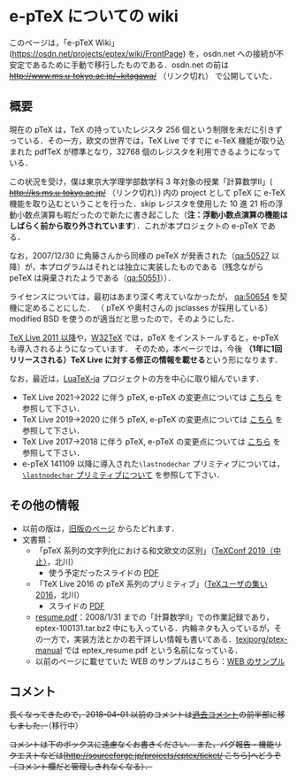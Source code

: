 # e-pTeX についての wiki 

このページは，「e-pTeX Wiki」(https://osdn.net/projects/eptex/wiki/FrontPage) を，osdn.net への接続が不安定であるために手動で移行したものである．osdn.net の前は ~~http://www.ms.u-tokyo.ac.jp/~kitagawa/~~ （リンク切れ） で公開していた．

## 概要

現在の pTeX は，TeX の持っていたレジスタ 256 個という制限を未だに引きずっている．その一方，欧文の世界では，TeX Live ですでに e-TeX 機能が取り込まれた pdfTeX が標準となり，32768 個のレジスタを利用できるようになっている．

この状況を受け，僕は東京大学理学部数学科 3 年対象の授業「計算数学II」( ~~http://ks.ms.u-tokyo.ac.jp/~~ （リンク切れ）) 内の project として pTeX に e-TeX 機能を取り込むということを行った．skip レジスタを使用した 10 進 21 桁の浮動小数点演算も暇だったので新たに書き起こした（**注：浮動小数点演算の機能はしばらく前から取り外されています**）．これが本プロジェクトの e-pTeX である．

なお，2007/12/30 に角藤さんから同様の peTeX が発表された（[qa:50527](http://oku.edu.mie-u.ac.jp/%7Eokumura/texfaq/qa/50527.html) 以降）が，本プログラムはそれとは独立に実装したものである（残念ながら peTeX は廃棄されたようである（[qa:50551](http://oku.edu.mie-u.ac.jp/%7Eokumura/texfaq/qa/50551.html)））．

ライセンスについては，最初はあまり深く考えていなかったが，
[qa:50654](http://oku.edu.mie-u.ac.jp/%7Eokumura/texfaq/qa/50654.htm) を契機に定めることにした．
（ pTeX や奥村さんの jsclasses が採用している）modified BSD を使うのが適当だと思ったので，そのようにした．

[TeX Live 2011 以降](http://www.tug.org/texlive/)や，[W32TeX](http://w32tex.org/index-ja.html) では，pTeX をインストールすると，e-pTeX も導入されるようになっています．
そのため，本ページでは，今後 **（1年に1回リリースされる）TeX Live に対する修正の情報を載せる**という形になります．

なお，最近は，[LuaTeX-ja]([http://sourceforge.jp/projects/luatex-ja/wiki/FrontPage) プロジェクトの方を中心に取り組んでいます．

 * TeX Live 2021→2022 に伴う pTeX, e-pTeX の変更点については [こちら](tl2022/README.md) を参照して下さい．
 * TeX Live 2019→2020 に伴う pTeX, e-pTeX の変更点については [こちら](tl2020/README.md) を参照して下さい．
 * TeX Live 2017→2018 に伴う pTeX, e-pTeX の変更点については [こちら](tl2018/README.md) を参照して下さい．
 * e-pTeX 141109 以降に導入された`\lastnodechar` プリミティブについては，[`\lastnodechar` プリミティブについて](lastnodechar/README.md) を参照して下さい．

<!--
以下は TL11 以降の情報
 * eplatex というコマンドはなくなり，platex というコマンドで e-pTeX が起動されるようになりました（参考：[http://oku.edu.mie-u.ac.jp/~okumura/texfaq/qa/55944.html qa:55944]）．
 * '''TeX Live 2011 の iso に収録されているバージョンにはバグが存在します．'''以下のどれかを用いて更新することをお勧めします．
   * [http://tutimura.ath.cx/ptexlive/?tlptexlive%A5%EA%A5%DD%A5%B8%A5%C8%A5%EA tlptexlive リポジトリ] からアップデートする．
   * ↑の元になった [TeX_Live_2011] のページにある（やや古い）「追加の日本語関連パッチ」を使ってバイナリを作る．
   * TeX Live 2012（2012/7/8にリリースされました）では修正されています．
 * '''[http://sourceforge.jp/projects/eptex/wiki/FrontPage/attach/eptex-pdffilemoddate-130605.diff.xz eptex-pdffilemoddate-130605.diff.xz]''': pdfTeX で実装されている {{{\pdffilemoddate}}}, {{{\pdfcreationdate}}}, {{{\pdffilesize}}} を e-pTeX, e-upTeX に追加するパッチ．
   * TeX フォーラム中の [http://oku.edu.mie-u.ac.jp/tex/mod/forum/discuss.php?d=1024 pLaTeX と standalone パッケージ（TikZとTexLive2012使用時）] が気になったので作成．
   * TeX Live SVN !r30819 で作業しています．パッチ適用後は ./reautoconf が必要です．TeX Live 2013 には間に合いませんでしたが，
     TeX Live SVN !r30897 で取り込まれたので TeX Live 2014 には入るでしょう．
   * 早速角藤さんが !W32TeX のバイナリを更新してくださいました．
   * パッチを適用すると，サンプル modtest/test1.tex が作られます（これでしかテストしていません）．
   * このパッチにより，e-pTeX のバージョンは '''130605''' となります．
-->

## その他の情報
 * 以前の版は，[旧版のページ](old_versions/README.md) からたどれます．
 * 文書類：
   * 「pTeX 系列の文字列化における和文欧文の区別」（[TeXConf 2019（中止）](https://texconf2019.tumblr.com/)，北川）
     * 使う予定だったスライドの [PDF](https://github.com/h-kitagawa/presentations/blob/main/tc19ptex.pdf)
   * 「TeX Live 2016 の pTeX 系列のプリミティブ」（[TeXユーザの集い2016](https://texconf16.tumblr.com/)，北川）
     * スライドの [PDF](https://github.com/h-kitagawa/presentations/blob/main/tc16ptex.pdf)
   * [resume.pdf](resume.pdf)：2008/1/31 までの「計算数学II」での作業記録であり，
     eptex-100131.tar.bz2 中にも入っている．内輪ネタも入っているが，その一方で，実装方法とかの若干詳しい情報も書いてある．[texjporg/ptex-manual](https://github.com/texjporg/ptex-manual) では eptex_resume.pdf という名前になっている．
   * 以前のページに載せていた WEB のサンプルはこちら：[WEB のサンプル](websample/README.md)
 
## コメント
~~長くなってきたので，2018-04-01 以前のコメントは[過去コメント](old_comments/README.md)の前半部に移しました．~~（移行中）

~~コメントは下のボックスに遠慮なくお書きください．
また，バグ報告・機能リクエストなどは[http://sourceforge.jp/projects/eptex/ticket/ こちら]へどうぞ（コメント欄だと管理しきれなくなる）．~~


